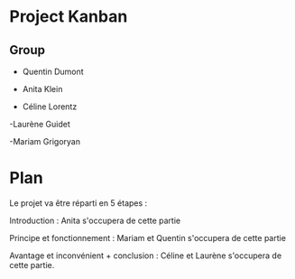 # Project Kanban

## Group




 - Quentin Dumont

 - Anita Klein

- Céline Lorentz

 -Laurène Guidet

 -Mariam Grigoryan


 # Plan 

 Le projet va être réparti en 5 étapes :

Introduction :  Anita s'occupera de cette partie 

Principe et fonctionnement : Mariam et Quentin s'occupera de cette partie

Avantage et inconvénient + conclusion : Céline et Laurène s'occupera de cette partie.


